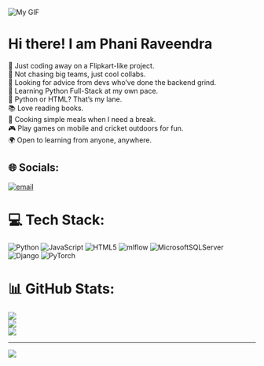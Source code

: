 ![My GIF](development.gif)
#                                                                 Hi there! I am Phani Raveendra
🔭 Just coding away on a Flipkart-like project.<br>👯 Not chasing big teams, just cool collabs.<br>🤝 Looking for advice from devs who’ve done the backend grind.<br>🌱 Learning Python Full-Stack at my own pace.<br>💬 Python or HTML? That’s my lane.<br>📚 Love reading books.<br>🍳 Cooking simple meals when I need a break.<br>🎮 Play games on mobile and cricket outdoors for fun.<br>🌍 Open to learning from anyone, anywhere.


## 🌐 Socials:
[![email](https://img.shields.io/badge/Email-D14836?logo=gmail&logoColor=white)](mailto:raveendraravuri7@outlook.com) 

# 💻 Tech Stack:
![Python](https://img.shields.io/badge/python-3670A0?style=for-the-badge&logo=python&logoColor=ffdd54) ![JavaScript](https://img.shields.io/badge/javascript-%23323330.svg?style=for-the-badge&logo=javascript&logoColor=%23F7DF1E) ![HTML5](https://img.shields.io/badge/html5-%23E34F26.svg?style=for-the-badge&logo=html5&logoColor=white) ![mlflow](https://img.shields.io/badge/mlflow-%23d9ead3.svg?style=for-the-badge&logo=numpy&logoColor=blue) ![MicrosoftSQLServer](https://img.shields.io/badge/Microsoft%20SQL%20Server-CC2927?style=for-the-badge&logo=microsoft%20sql%20server&logoColor=white) ![Django](https://img.shields.io/badge/django-%23092E20.svg?style=for-the-badge&logo=django&logoColor=white) ![PyTorch](https://img.shields.io/badge/PyTorch-%23EE4C2C.svg?style=for-the-badge&logo=PyTorch&logoColor=white)
# 📊 GitHub Stats:
![](https://github-readme-stats.vercel.app/api?username=PhamBoy47&theme=vue-dark&hide_border=false&include_all_commits=false&count_private=false)<br/>
![](https://nirzak-streak-stats.vercel.app/?user=PhamBoy47&theme=vue-dark&hide_border=false)<br/>
![](https://github-readme-stats.vercel.app/api/top-langs/?username=PhamBoy47&theme=vue-dark&hide_border=false&include_all_commits=false&count_private=false&layout=compact)

---
[![](https://visitcount.itsvg.in/api?id=PhamBoy47&icon=0&color=0)](https://visitcount.itsvg.in)

<!-- Proudly created with GPRM ( https://gprm.itsvg.in ) -->
